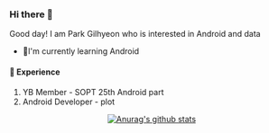 ### Hi there 👋

Good day! I am Park Gilhyeon who is interested in Android and data

* 🌱I'm currently learning Android

#### 🌠 Experience
1. YB Member - SOPT 25th Android part
2. Android Developer - plot

<div align=center>
  
  
[![Anurag's github stats](https://github-readme-stats.vercel.app/api?username=ureChanger&show_icons=true&theme=vue-dark&count_private=true)](https://github.com/anuraghazra/github-readme-stats)


</div>
